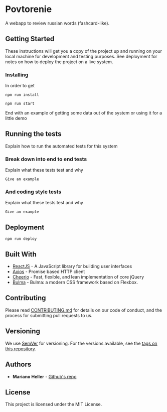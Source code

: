 
# Povtorenie

A webapp to review russian words (fashcard-like).

## Getting Started

These instructions will get you a copy of the project up and running on your local machine for development and testing purposes. See deployment for notes on how to deploy the project on a live system.


### Installing

In order to get 

```
npm run install
```

```
npm run start
```

End with an example of getting some data out of the system or using it for a little demo

## Running the tests

Explain how to run the automated tests for this system

### Break down into end to end tests

Explain what these tests test and why

```
Give an example
```

### And coding style tests

Explain what these tests test and why

```
Give an example
```

## Deployment

```
npm run deploy
```

## Built With

* [ReactJS](https://reactjs.org/) - A JavaScript library for building user interfaces
* [Axios](https://github.com/axios/axios) - Promise based HTTP client
* [Cheerio](https://cheerio.js.org/) - Fast, flexible, and lean implementation of core jQuery
* [Bulma](https://bulma.io/) - Bulma: a modern CSS framework based on Flexbox.

## Contributing

Please read [CONTRIBUTING.md](https://gist.github.com/PurpleBooth/b24679402957c63ec426) for details on our code of conduct, and the process for submitting pull requests to us.

## Versioning

We use [SemVer](http://semver.org/) for versioning. For the versions available, see the [tags on this repository](https://github.com/your/project/tags). 

## Authors

* **Mariano Heller** - [Github's repo](https://github.com/marianoheller)

## License

This project is licensed under the MIT License.
